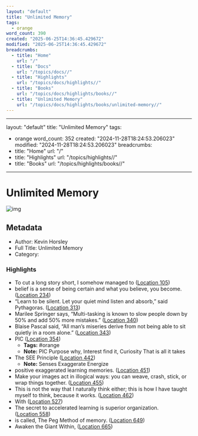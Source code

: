 ```yaml
---
layout: "default"
title: "Unlimited Memory"
tags:
  - orange
word_count: 390
created: "2025-06-25T14:36:45.429672"
modified: "2025-06-25T14:36:45.429672"
breadcrumbs:
  - title: "Home"
    url: "/"
  - title: "Docs"
    url: "/topics/docs//"
  - title: "Highlights"
    url: "/topics/docs/highlights//"
  - title: "Books"
    url: "/topics/docs/highlights/books//"
  - title: "Unlimited Memory"
    url: "/topics/docs/highlights/books/unlimited-memory//"
---
```

---
layout: "default"
title: "Unlimited Memory"
tags:
  - orange
word_count: 352
created: "2024-11-28T18:24:53.206023"
modified: "2024-11-28T18:24:53.206023"
breadcrumbs:
  - title: "Home"
    url: "/"
  - title: "Highlights"
    url: "/topics/highlights//"
  - title: "Books"
    url: "/topics/highlights/books//"
---
# Unlimited Memory

![img](https://images-na.ssl-images-amazon.com/images/I/513g%2Bbu9OdL._SL200_.jpg)

## Metadata

- Author: Kevin Horsley
- Full Title: Unlimited Memory
- Category: 

### Highlights

- To cut a long story short, I somehow managed to ([Location 105](https://readwise.io/to_kindle?action=open&asin=B00I3QS1XQ&location=105))
- belief is a sense of being certain and what you believe, you become. ([Location 234](https://readwise.io/to_kindle?action=open&asin=B00I3QS1XQ&location=234))
- “Learn to be silent. Let your quiet mind listen and absorb,” said Pythagoras. ([Location 313](https://readwise.io/to_kindle?action=open&asin=B00I3QS1XQ&location=313))
- Marilee Springer says, “Multi-tasking is known to slow people down by 50% and add 50% more mistakes.” ([Location 340](https://readwise.io/to_kindle?action=open&asin=B00I3QS1XQ&location=340))
- Blaise Pascal said, “All man’s miseries derive from not being able to sit quietly in a room alone.” ([Location 343](https://readwise.io/to_kindle?action=open&asin=B00I3QS1XQ&location=343))
- PIC ([Location 354](https://readwise.io/to_kindle?action=open&asin=B00I3QS1XQ&location=354))
  - **Tags:** #orange
  - **Note:** PIC Purpose why, Interest find it, Curiosity That is all it takes
- The SEE Principle ([Location 442](https://readwise.io/to_kindle?action=open&asin=B00I3QS1XQ&location=442))
  - **Note:** Senses Exaggerate Energize
- positive exaggerated learning memories. ([Location 451](https://readwise.io/to_kindle?action=open&asin=B00I3QS1XQ&location=451))
- Make your images act in illogical ways: you can weave, crash, stick, or wrap things together. ([Location 455](https://readwise.io/to_kindle?action=open&asin=B00I3QS1XQ&location=455))
- This is not the way that I naturally think either; this is how I have taught myself to think, because it works. ([Location 462](https://readwise.io/to_kindle?action=open&asin=B00I3QS1XQ&location=462))
- With ([Location 527](https://readwise.io/to_kindle?action=open&asin=B00I3QS1XQ&location=527))
- The secret to accelerated learning is superior organization. ([Location 558](https://readwise.io/to_kindle?action=open&asin=B00I3QS1XQ&location=558))
- is called, The Peg Method of memory. ([Location 649](https://readwise.io/to_kindle?action=open&asin=B00I3QS1XQ&location=649))
- Awaken the Giant Within, ([Location 665](https://readwise.io/to_kindle?action=open&asin=B00I3QS1XQ&location=665))
